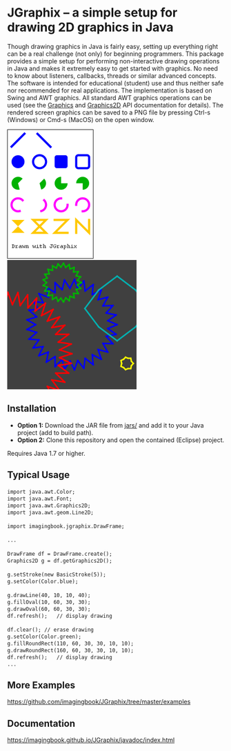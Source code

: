 # JGraphix &ndash; a simple setup for drawing 2D graphics in Java

Though drawing graphics in Java is fairly easy, setting up everything right
can be a real challenge (not only) for beginning programmers.
This package provides a simple setup for performing non-interactive drawing
operations in Java and makes it extremely easy to get started with graphics. 
No need to know about listeners, callbacks, threads or similar advanced concepts.
The software is intended for educational (student) use and thus neither safe nor
recommended for real applications. The implementation is based on Swing and AWT 
graphics. All standard AWT graphics operations can be used (see the
<a href="https://docs.oracle.com/javase/8/docs/api/index.html?java/awt/Graphics.html">Graphics</a> 
and
<a href="https://docs.oracle.com/javase/8/docs/api/index.html?java/awt/Graphics2D.html">Graphics2D</a> 
API documentation for details).
The rendered screen graphics can be saved to a PNG file by pressing
Ctrl-s (Windows) or Cmd-s (MacOS) on the open window.

![Example 1](docs/img/example1-framed.png)  
![Example 3](docs/img/example4.png)



## Installation

* **Option 1:** Download the JAR file from [jars/](https://github.com/imagingbook/JGraphix/tree/master/jars)
and add it to your Java project (add to build path).
* **Option 2:** Clone this repository and open the contained (Eclipse) project.

Requires Java 1.7 or higher.

## Typical Usage

````
import java.awt.Color;
import java.awt.Font;
import java.awt.Graphics2D;
import java.awt.geom.Line2D;

import imagingbook.jgraphix.DrawFrame;

...

DrawFrame df = DrawFrame.create();
Graphics2D g = df.getGraphics2D();
   
g.setStroke(new BasicStroke(5));
g.setColor(Color.blue);
   
g.drawLine(40, 10, 10, 40);
g.fillOval(10, 60, 30, 30);
g.drawOval(60, 60, 30, 30);
df.refresh();	// display drawing
 
df.clear();	// erase drawing
g.setColor(Color.green);
g.fillRoundRect(110, 60, 30, 30, 10, 10);
g.drawRoundRect(160, 60, 30, 30, 10, 10);
df.refresh();	// display drawing
...  
````

## More Examples
https://github.com/imagingbook/JGraphix/tree/master/examples

## Documentation
https://imagingbook.github.io/JGraphix/javadoc/index.html
